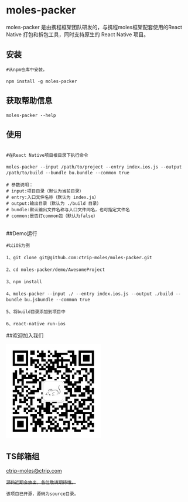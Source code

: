 # moles-packer
moles-packer 是由携程框架团队研发的，与携程moles框架配套使用的React Native 打包和拆包工具，同时支持原生的 React Native 项目。

## 安装

```
#从npm仓库中安装。

npm install -g moles-packer
```

## 获取帮助信息

```
moles-packer --help

```

##	使用

```

#在React Native项目根目录下执行命令

moles-packer --input /path/to/project --entry index.ios.js --output /path/to/build --bundle bu.bundle --common true

# 参数说明：
# input:项目目录（默认为当前目录）
# entry:入口文件名称（默认为 index.js）
# output:输出目录（默认为 ./build 目录）
# bundle:默认输出文件名称与入口文件同名，也可指定文件名
# common:是否打common包（默认为false）


```

##Demo运行

```
#以iOS为例

1、git clone git@github.com:ctrip-moles/moles-packer.git

2、cd moles-packer/demo/AwesomeProject

3、npm install

4、moles-packer --input ./ --entry index.ios.js --output ./build --bundle bu.jsbundle --common true
 
5、将build目录添加到项目中

6、react-native run-ios

```

##欢迎加入我们

![](./qrcode.jpg)

## TS邮箱组

<ctrip-moles@ctrip.com>



~~`源码近期会放出，各位敬请期待哦。`~~

`该项目已开源，源码为source目录。`
